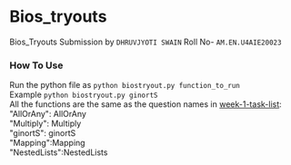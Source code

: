 # Bios_tryouts
Bios_Tryouts Submission by `DHRUVJYOTI SWAIN`
Roll No- `AM.EN.U4AIE20023`<br />

### How To Use 
Run the python file as `python biostryout.py function_to_run`<br />
Example `python biostryout.py ginortS`<br />
All the functions are the same as the question names in [week-1-task-list](week-1-task-list.md): <br />
    "AllOrAny": AllOrAny <br />
    "Multiply": Multiply <br />
    "ginortS": ginortS <br />
    "Mapping":Mapping <br />
    "NestedLists":NestedLists <br />

